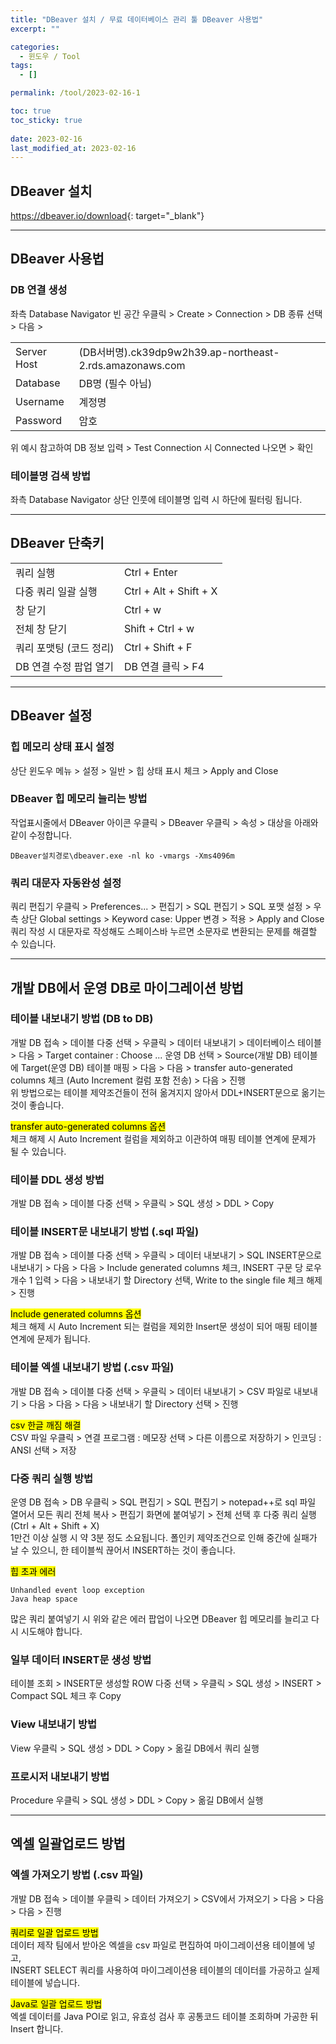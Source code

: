 ```yaml
---
title: "DBeaver 설치 / 무료 데이터베이스 관리 툴 DBeaver 사용법"
excerpt: ""

categories:
  - 윈도우 / Tool
tags:
  - []

permalink: /tool/2023-02-16-1

toc: true
toc_sticky: true
 
date: 2023-02-16
last_modified_at: 2023-02-16
---
```


## DBeaver 설치

<https://dbeaver.io/download>{: target="_blank"}

---

## DBeaver 사용법

### DB 연결 생성
좌측 Database Navigator 빈 공간 우클릭 > Create > Connection > DB 종류 선택 > 다음 >
<table>
  <tbody>
    <tr>
      <td>Server Host</td>
      <td>(DB서버명).ck39dp9w2h39.ap-northeast-2.rds.amazonaws.com</td>
    </tr>
    <tr>
      <td>Database</td>
      <td>DB명 (필수 아님)</td>
    </tr>
    <tr>
      <td>Username</td>
      <td>계정명</td>
    </tr>
    <tr>
      <td>Password</td>
      <td>암호</td>
    </tr>
  </tbody>
</table>
위 예시 참고하여 DB 정보 입력 > Test Connection 시 Connected 나오면 > 확인

### 테이블명 검색 방법
좌측 Database Navigator 상단 인풋에 테이블명 입력 시 하단에 필터링 됩니다.

---

## DBeaver 단축키
<table>
  <tbody>
    <tr>
      <td>쿼리 실행</td>
      <td>Ctrl + Enter</td>
    </tr>
    <tr>
      <td>다중 쿼리 일괄 실행</td>
      <td>Ctrl + Alt + Shift + X</td>
    </tr>
    <tr>
      <td>창 닫기</td>
      <td>Ctrl + w</td>
    </tr>
    <tr>
      <td>전체 창 닫기</td>
      <td>Shift + Ctrl + w</td>
    </tr>
    <tr>
      <td>쿼리 포맷팅 (코드 정리)</td>
      <td>Ctrl + Shift + F</td>
    </tr>
    <tr>
      <td>DB 연결 수정 팝업 열기</td>
      <td>DB 연결 클릭 > F4</td>
    </tr>
  </tbody>
</table>

---

## DBeaver 설정

### 힙 메모리 상태 표시 설정
상단 윈도우 메뉴 > 설정 > 일반 > 힙 상태 표시 체크 > Apply and Close

### DBeaver 힙 메모리 늘리는 방법
작업표시줄에서 DBeaver 아이콘 우클릭 > DBeaver 우클릭 > 속성 > 대상을 아래와 같이 수정합니다.
```
DBeaver설치경로\dbeaver.exe -nl ko -vmargs -Xms4096m
```

### 쿼리 대문자 자동완성 설정
쿼리 편집기 우클릭 > Preferences... > 편집기 > SQL 편집기 > SQL 포맷 설정 > 우측 상단 Global settings > Keyword case: Upper 변경 > 적용 > Apply and Close  
쿼리 작성 시 대문자로 작성해도 스페이스바 누르면 소문자로 변환되는 문제를 해결할 수 있습니다.

---

## 개발 DB에서 운영 DB로 마이그레이션 방법

### 테이블 내보내기 방법 (DB to DB)
개발 DB 접속 > 데이블 다중 선택 > 우클릭 > 데이터 내보내기 > 데이터베이스 테이블 > 다음 > Target container : Choose ... 운영 DB 선택 > Source(개발 DB) 테이블에 Target(운영 DB) 테이블 매핑 > 다음 > 다음 > transfer auto-generated columns 체크 (Auto Increment 컬럼 포함 전송) > 다음 > 진행  
위 방법으로는 테이블 제약조건들이 전혀 옮겨지지 않아서 DDL+INSERT문으로 옮기는 것이 좋습니다.

<mark>transfer auto-generated columns 옵션</mark>  
체크 해제 시 Auto Increment 컬럼을 제외하고 이관하여 매핑 테이블 연계에 문제가 될 수 있습니다.

### 테이블 DDL 생성 방법
개발 DB 접속 > 데이블 다중 선택 > 우클릭 > SQL 생성 > DDL > Copy

### 테이블 INSERT문 내보내기 방법 (.sql 파일)
개발 DB 접속 > 데이블 다중 선택 > 우클릭 > 데이터 내보내기 > SQL INSERT문으로 내보내기 > 다음 > 다음 > Include generated columns 체크, INSERT 구문 당 로우 개수	1 입력 > 다음 > 내보내기 할 Directory 선택, Write to the single file 체크 해제 > 진행

<mark>Include generated columns 옵션</mark>  
체크 해제 시 Auto Increment 되는 컬럼을 제외한 Insert문 생성이 되어 매핑 테이블 연계에 문제가 됩니다.

### 테이블 엑셀 내보내기 방법 (.csv 파일)
개발 DB 접속 > 데이블 다중 선택 > 우클릭 > 데이터 내보내기 > CSV 파일로 내보내기 > 다음 > 다음 > 다음 > 내보내기 할 Directory 선택 > 진행

<mark>csv 한글 깨짐 해결</mark>  
CSV 파일 우클릭 > 연결 프로그램 : 메모장 선택 > 다른 이름으로 저장하기 > 인코딩 : ANSI 선택 > 저장

### 다중 쿼리 실행 방법
운영 DB 접속 > DB 우클릭 > SQL 편집기 > SQL 편집기 > notepad++로 sql 파일 열어서 모든 쿼리 전체 복사 > 편집기 화면에 붙여넣기 > 전체 선택 후 다중 쿼리 실행 (Ctrl + Alt + Shift + X)  
1만건 이상 실행 시 약 3분 정도 소요됩니다.
폴인키 제약조건으로 인해 중간에 실패가 날 수 있으니, 한 테이블씩 끊어서 INSERT하는 것이 좋습니다.

<mark>힙 초과 에러</mark>
```
Unhandled event loop exception
Java heap space
```
많은 쿼리 붙여넣기 시 위와 같은 에러 팝업이 나오면 DBeaver 힙 메모리를 늘리고 다시 시도해야 합니다.

### 일부 데이터 INSERT문 생성 방법
테이블 조회 > INSERT문 생성할 ROW 다중 선택 > 우클릭 > SQL 생성 > INSERT > Compact SQL 체크 후 Copy

### View 내보내기 방법
View 우클릭 > SQL 생성 > DDL > Copy > 옮길 DB에서 쿼리 실행

### 프로시저 내보내기 방법
Procedure 우클릭 > SQL 생성 > DDL > Copy > 옮길 DB에서 실행

---

## 엑셀 일괄업로드 방법

### 엑셀 가져오기 방법 (.csv 파일)
개발 DB 접속 > 데이블 우클릭 > 데이터 가져오기 > CSV에서 가져오기 > 다음 > 다음 > 다음 > 진행

<mark>쿼리로 일괄 업로드 방법</mark>  
데이터 제작 팀에서 받아온 엑셀을 csv 파일로 편집하여 마이그레이션용 테이블에 넣고,  
INSERT SELECT 쿼리를 사용하여 마이그레이션용 테이블의 데이터를 가공하고 실제 테이블에 넣습니다.

<mark>Java로 일괄 업로드 방법</mark>  
엑셀 데이터를 Java POI로 읽고, 유효성 검사 후 공통코드 테이블 조회하며 가공한 뒤 Insert 합니다.

